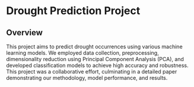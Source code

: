 # Drought Prediction Project
## Overview
This project aims to predict drought occurrences using various machine learning models. We employed data collection, preprocessing, dimensionality reduction using Principal Component Analysis (PCA), and developed classification models to achieve high accuracy and robustness. This project was a collaborative effort, culminating in a detailed paper demonstrating our methodology, model performance, and results.

